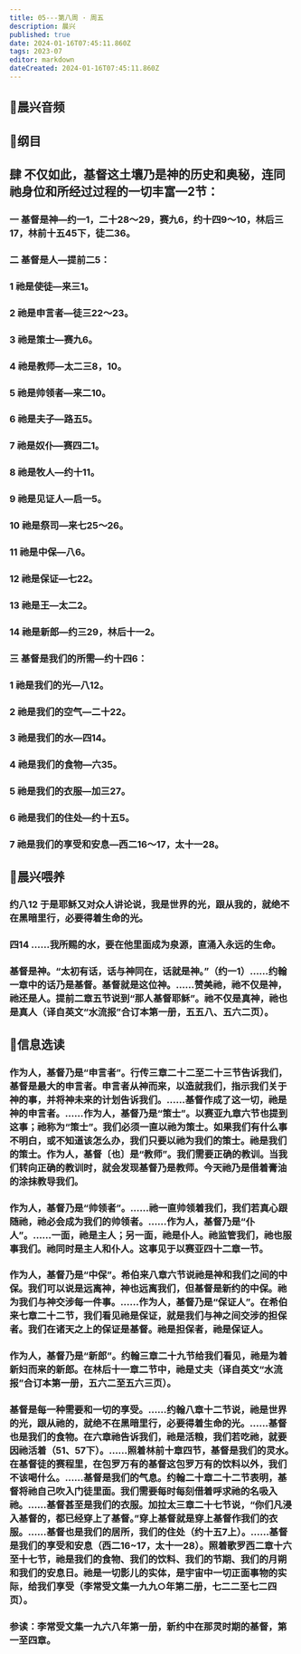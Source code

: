 ```yaml
---
title: 05---第八周 · 周五
description: 晨兴
published: true
date: 2024-01-16T07:45:11.860Z
tags: 2023-07
editor: markdown
dateCreated: 2024-01-16T07:45:11.860Z
---
```


## 🎵晨兴音频

## 📖纲目

## 肆 不仅如此，基督这土壤乃是神的历史和奥秘，连同祂身位和所经过过程的一切丰富—2节：

### 一 基督是神—约一1，二十28～29，赛九6，约十四9～10，林后三17，林前十五45下，徒二36。

### 二 基督是人—提前二5：

### 1 祂是使徒—来三1。

### 2 祂是申言者—徒三22～23。

### 3 祂是策士—赛九6。

### 4 祂是教师—太二三8，10。

### 5 祂是帅领者—来二10。

### 6 祂是夫子—路五5。

### 7 祂是奴仆—赛四二1。

### 8 祂是牧人—约十11。

### 9 祂是见证人—启一5。

### 10 祂是祭司—来七25～26。

### 11 祂是中保—八6。

### 12 祂是保证—七22。

### 13 祂是王—太二2。

### 14 祂是新郎—约三29，林后十一2。

### 三 基督是我们的所需—约十四6：

### 1 祂是我们的光—八12。

### 2 祂是我们的空气—二十22。

### 3 祂是我们的水—四14。

### 4 祂是我们的食物—六35。

### 5 祂是我们的衣服—加三27。

### 6 祂是我们的住处—约十五5。

### 7 祂是我们的享受和安息—西二16～17，太十一28。

## 📖晨兴喂养

### 约八12    于是耶稣又对众人讲论说，我是世界的光，跟从我的，就绝不在黑暗里行，必要得着生命的光。

### 四14    ……我所赐的水，要在他里面成为泉源，直涌入永远的生命。

### 基督是神。“太初有话，话与神同在，话就是神。”（约一1）……约翰一章中的话乃是基督。基督就是这位神。……赞美祂，祂不仅是神，祂还是人。提前二章五节说到“那人基督耶稣”。祂不仅是真神，祂也是真人（译自英文“水流报”合订本第一册，五五八、五六二页）。

## 📖信息选读

### 作为人，基督乃是“申言者”。行传三章二十二至二十三节告诉我们，基督是最大的申言者。申言者从神而来，以造就我们，指示我们关于神的事，并将神未来的计划告诉我们。……基督作成了这一切，祂是神的申言者。……作为人，基督乃是“策士”。以赛亚九章六节也提到这事；祂称为“策士”。我们必须一直以祂为策士。如果我们有什么事不明白，或不知道该怎么办，我们只要以祂为我们的策士。祂是我们的策士。作为人，基督〔也〕是“教师”。我们需要正确的教训。当我们转向正确的教训时，就会发现基督乃是教师。今天祂乃是借着膏油的涂抹教导我们。

### 作为人，基督乃是“帅领者”。……祂一直帅领着我们，我们若真心跟随祂，祂必会成为我们的帅领者。……作为人，基督乃是“仆人”。……一面，祂是主人；另一面，祂是仆人。祂监管我们，祂也服事我们。祂同时是主人和仆人。这事见于以赛亚四十二章一节。

### 作为人，基督乃是“中保”。希伯来八章六节说祂是神和我们之间的中保。我们可以说是远离神，神也远离我们，但基督是新约的中保。祂为我们与神交涉每一件事。……作为人，基督乃是“保证人”。在希伯来七章二十二节，我们看见祂是保证，就是我们与神之间交涉的担保者。我们在诸天之上的保证是基督。祂是担保者，祂是保证人。

### 作为人，基督乃是“新郎”。约翰三章二十九节给我们看见，祂是为着新妇而来的新郎。在林后十一章二节中，祂是丈夫（译自英文“水流报”合订本第一册，五六二至五六三页）。

### 基督是每一种需要和一切的享受。……约翰八章十二节说，祂是世界的光，跟从祂的，就绝不在黑暗里行，必要得着生命的光。……基督也是我们的食物。在六章祂告诉我们，祂是活粮，我们若吃祂，就要因祂活着（51、57下）。……照着林前十章四节，基督是我们的灵水。在基督徒的赛程里，在包罗万有的基督这包罗万有的饮料以外，我们不该喝什么。……基督是我们的气息。约翰二十章二十二节表明，基督将祂自己吹入门徒里面。我们需要每时每刻借着呼求祂的名吸入祂。……基督甚至是我们的衣服。加拉太三章二十七节说，“你们凡浸入基督的，都已经穿上了基督。”穿上基督就是穿上基督作我们的衣服。……基督也是我们的居所，我们的住处（约十五7上）。……基督是我们的享受和安息（西二16~17，太十一28）。照着歌罗西二章十六至十七节，祂是我们的食物、我们的饮料、我们的节期、我们的月朔和我们的安息日。祂是一切影儿的实体，是宇宙中一切正面事物的实际，给我们享受（李常受文集一九九○年第二册，七二二至七二四页）。

### 参读：李常受文集一九六八年第一册，新约中在那灵时期的基督，第一至四章。
<!-- Google tag (gtag.js) -->
<script async src="https://www.googletagmanager.com/gtag/js?id=G-1P8709Z16T"></script>
<script>
  window.dataLayer = window.dataLayer || [];
  function gtag(){dataLayer.push(arguments);}
  gtag('js', new Date());

  gtag('config', 'G-1P8709Z16T');
</script>